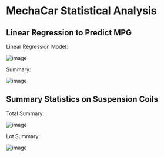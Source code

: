 # MechaCar Statistical Analysis

## Linear Regression to Predict MPG

Linear Regression Model:

![image](https://user-images.githubusercontent.com/67409852/147899396-369f415b-1f38-4ed1-b29a-49fd6bb16b81.png)

Summary:

![image](https://user-images.githubusercontent.com/67409852/147899484-5152ec15-d271-454a-ba21-1041aceadb21.png)

## Summary Statistics on Suspension Coils

Total Summary:

![image](https://user-images.githubusercontent.com/67409852/147899669-935e65fe-e65e-4341-bb0f-9cd917b674b4.png)

Lot Summary:

![image](https://user-images.githubusercontent.com/67409852/147899935-5325199c-e3de-401c-83dc-f86b4925baf1.png)
